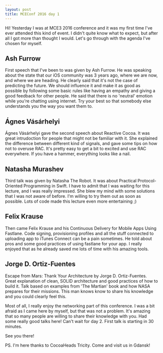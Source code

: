 ```yaml
---
layout: post
title: MCEConf 2016 day 1
---
```

Hi!
Yesterday I was at MCE3 2016 conference and it was my first time I've ever attended this kind of event. I didn't quite know what to expect,
but after all I got more than thought I would. Let's go through with the agenda I've chosen for myself.

Ash Furrow
---
First speech that I've been to was given by Ash Furrow. He was speaking about the state that our iOS community was 3 years ago, where we are now, and where we are heading. He clearly said that it's not the case of predicting the future. We should influence it and make it as good as possible by following some basic rules like having an empathy and giving a good feedback for other people. He said that there is no 'neutral' emotion while you're chatting using internet. Try your best so that somebody else understands you the way you want them to.

Ágnes Vásárhelyi
---
Ágnes Vásárhelyi gave the second speech about Reactive Cocoa. It was great intrudoction for people that might not be familiar with it. She explained the difference between different kind of signals, and gave some tips on how not to overuse RAC. It's pretty easy to get a bit to excited and use RAC everywhere. If you have a hammer, everything looks like a nail.

Natasha Murashev
---
Third talk was given by Natasha The Robot. It was about Practical Protocol-Oriented Programming in Swift. I have to admit that I was waiting for this lecture, and I was really impressed. She blew my mind with some solutions that I was not aware of before. I'm willing to try them out as soon as possible. Lots of code made this lecture even more entertaining ;)

Felix Krause
---
Then came Felix Krause and his Continuous Delivery for Mobile Apps Using Fastlane. Code signing, provisioning profiles and all the stuff connected to uploading app to iTunes Connect can be a pain sometimes. He told about pros and some good practices of using fastlane for your app. I really enjoyed that as he already saved me lots of time with his amazing tools.

Jorge D. Ortiz-Fuentes
---
Escape from Mars: Thank Your Architecture by Jorge D. Ortiz-Fuentes. Great explanation of clean, SOLID architecture and good practices of how to build it. Talk based on examples from 'The Martian' book and how NASA prepares for their missions. This man knows know to share his knowledge and you could clearly feel this.


Most of all, I really enjoy the networking part of this conference. I was a bit afraid as I came here by myself, but that was not a problem. It's amazing that so many people are willing to share their knowledge with you. Had some really good talks here! Can't wait for day 2. First talk is starting in 30 minutes.

See you there!

PS. I'm here thanks to CocoaHeads Tricity. Come and visit us in Gdansk!
